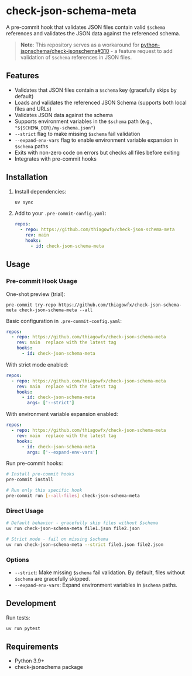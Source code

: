 # check-json-schema-meta

A pre-commit hook that validates JSON files contain valid `$schema` references and validates the JSON data against the referenced schema.

> **Note**: This repository serves as a workaround for [python-jsonschema/check-jsonschema#310](https://github.com/python-jsonschema/check-jsonschema/issues/310) - a feature request to add validation of `$schema` references in JSON files.

## Features

- Validates that JSON files contain a `$schema` key (gracefully skips by default)
- Loads and validates the referenced JSON Schema (supports both local files and URLs)
- Validates JSON data against the schema
- Supports environment variables in the `$schema` path (e.g., `"${SCHEMA_DIR}/my-schema.json"`)
- `--strict` flag to make missing `$schema` fail validation
- `--expand-env-vars` flag to enable environment variable expansion in `$schema` paths
- Exits with non-zero code on errors but checks all files before exiting
- Integrates with pre-commit hooks

## Installation

1. Install dependencies:
   ```bash
   uv sync
   ```

2. Add to your `.pre-commit-config.yaml`:
   ```yaml
   repos:
     - repo: https://github.com/thiagowfx/check-json-schema-meta
       rev: main
       hooks:
         - id: check-json-schema-meta
   ```

## Usage

### Pre-commit Hook Usage

One-shot preview (trial):

```shell
pre-commit try-repo https://github.com/thiagowfx/check-json-schema-meta check-json-schema-meta --all
```

Basic configuration in `.pre-commit-config.yaml`:

```yaml
repos:
  - repo: https://github.com/thiagowfx/check-json-schema-meta
    rev: main  replace with the latest tag
    hooks:
      - id: check-json-schema-meta
```

With strict mode enabled:

```yaml
repos:
  - repo: https://github.com/thiagowfx/check-json-schema-meta
    rev: main  replace with the latest tag
    hooks:
      - id: check-json-schema-meta
        args: ['--strict']
```

With environment variable expansion enabled:

```yaml
repos:
  - repo: https://github.com/thiagowfx/check-json-schema-meta
    rev: main  replace with the latest tag
    hooks:
      - id: check-json-schema-meta
        args: ['--expand-env-vars']
```

Run pre-commit hooks:

```bash
# Install pre-commit hooks
pre-commit install

# Run only this specific hook
pre-commit run [--all-files] check-json-schema-meta
```

### Direct Usage

```bash
# Default behavior - gracefully skip files without $schema
uv run check-json-schema-meta file1.json file2.json

# Strict mode - fail on missing $schema
uv run check-json-schema-meta --strict file1.json file2.json
```

### Options

- `--strict`: Make missing `$schema` fail validation. By default, files without `$schema` are gracefully skipped.
- `--expand-env-vars`: Expand environment variables in `$schema` paths.

## Development

Run tests:

```bash
uv run pytest
```

## Requirements

- Python 3.9+
- check-jsonschema package
